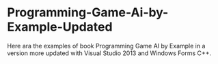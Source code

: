 # Programming-Game-Ai-by-Example-Updated
Here ara the examples of book Programming Game AI by Example in a version more updated with Visual Studio 2013 and Windows Forms C++.
